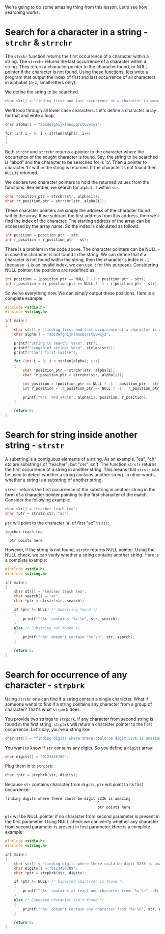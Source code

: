 We're going to do some amazing thing from this lesson. Let's see how searching works.

# Search for a character in a string - `strchr` & `strrchr`

The `strchr` function returns the first occurrence of a character within a string. The `strrchr` returns the last occurrence of a character within a string. They return a character pointer to the character found, or NULL pointer if the character is not found. Using these functions, lets write a program that output the index of first and last occurrence of all characters in alphabet (a-z, small letters only).

We define the string to be searched.

```C
char str[] = "finding first and last occurrence of a character is amazing";
```

We'll loop through all lower case characters. Let's define a character array for that and write a loop.

```C
char alpha[] = "abcdefghijklmnopqrstuvwxyz";

for (int i = 0; i < strlen(alpha); i++)
{
}
```

Both `strchr` and `strrchr` returns a pointer to the character where the occurrence of the sought character is found. Say, the string to be searched is "abcd" and the character to be searched for is 'b'. Then a pointer to character 'b' within the string is returned. If the character is not found then `NULL` is returned.

We declare two character pointers to hold the returned values from the functions. Remember, we search for `alpha[i]` within `str`.

```C
char *position_ptr = strchr(str, alpha[i]);
char *r_position_ptr = strrchr(str, alpha[i]);
```

These character pointers are simply the address of the character found within the array. If we subtract the first address from this address, then we'll find the index of the character. The starting address of the array can be accessed by the array name. So the index is calculated as follows:

```C
int position = position_ptr - str;
int r_position = r_position_ptr - str;
```

There is a problem in the code above. The character pointers can be NULL - in case the character is not found in the string. We can define that if a character is not found within the string, then the character's index is `-1` (because `-1` is an invalid index, we can use it for this purpose). Considering NULL pointer, the positions are redefined as:

```C
int position = (position_ptr == NULL ? -1 : position_ptr - str);
int r_position = (r_position_ptr == NULL ? -1 : r_position_ptr - str);
```

So we've everything now. We can simply output these positions. Here is a complete example:

```C runnable
#include <stdio.h>
#include <string.h>

int main()
{
	char str[] = "finding first and last occurrence of a character is amazing";
	char alpha[] = "abcdefghijklmnopqrstuvwxyz";

	printf("String to search: %s\n", str);
	printf("Length of string: %d\n", strlen(str));
	printf("Char: first last\n");

	for (int i = 0; i < strlen(alpha); i++)
	{
		char *position_ptr = strchr(str, alpha[i]);
		char *r_position_ptr = strrchr(str, alpha[i]);

		int position = (position_ptr == NULL ? -1 : position_ptr - str);
		int r_position = (r_position_ptr == NULL ? -1 : r_position_ptr - str);

		printf("%4c: %4d %4d\n", alpha[i], position, r_position);
	}

	return 0;
}

```

# Search for string inside another string - `strstr`

A substring is a contiguous elements of a string. As an example, "ea", "ch" etc are substrings of "teacher"; but "cer" isn't. The function `strstr` returns the first occurrence of a string in another string. This means that `strstr` can be used to detect whether a string contains another string. In other words, whether a string is a substring of another string.

`strstr` returns the first occurrence of the substring in another string in the form of a character pointer pointing to the first character of the match. Consider the following example:

```C
char str[] = "teacher teach tea";
char *ptr = strstr(str, "ac");
```

 `ptr` will point to the character 'a' of first "ac" in `str`:
 
```
teacher teach tea
  ^
  ptr points here
```

However, if the string is not found, `strstr` returns NULL pointer. Using the NULL check, we can verify whether a string contains another string. Here is a complete example:

```C runnable
#include <stdio.h>
#include <string.h>

int main()
{
	char str[] = "teacher teach tea";
	char search[] = "ac";
	char *ptr = strstr(str, search);

	if (ptr != NULL) /* Substring found */
	{
		printf("'%s' contains '%s'\n", str, search);
	}
	else /* Substring not found */
	{
		printf("'%s' doesn't contain '%s'\n", str, search);
	}

	return 0;
}
```

# Search for occurrence of any character - `strpbrk`

Using `strchr` one can find if a string contain a single character. What if someone wants to find if a string contains any character from a group of character? That's what `strpbrk` does.

You provide two strings to `strpbrk`. If any character from second string is found in the first string, `strpbrk` will return a character pointer to the first occurrence. Let's say, you've a string like:

```C
char str[] = "finding digits where there could be digit 5236 is amazing";
```

You want to know if `str` contains any digits.  So you define a `digits` array:

```C
char digits[] = "0123456789";
```

Plug them in to `strpbrk`:

```C
char *ptr = strpbrk(str, digits);
```

Because `str` contains character from `digits`, `ptr` will point to its first occurrence:

```
finding digits where there could be digit 5236 is amazing
                                          ^
                                          ptr points here
```

`ptr` will be NULL pointer if no character from second parameter is present in the first parameter. Using NULL check we can verify whether any character from second parameter is present in first parameter. Here is a complete example:

```C runnable
#include <stdio.h>
#include <string.h>

int main()
{
	char str[] = "finding digits where there could be digit 5236 is amazing";
	char digits[] = "0123456789";
	char *ptr = strpbrk(str, digits);

	if (ptr != NULL) /* Expected character is found */
	{
		printf("'%s' contains at least one character from '%s'\n", str, digits);
	}
	else /* Expected character isn't found */
	{
		printf("'%s' doesn't contain any character from '%s'\n", str, digits);
	}

	return 0;
}

```

